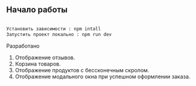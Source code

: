## Начало работы

```bash

Установить зависимости : npm intall
Запустить проект локально : npm run dev

```

Разработано
1. Отображение отзывов.
2. Корзина товаров.
3. Отображение продуктов с бессконечным скролом.
4. Отображение модального окна при успешном оформлении заказа.



